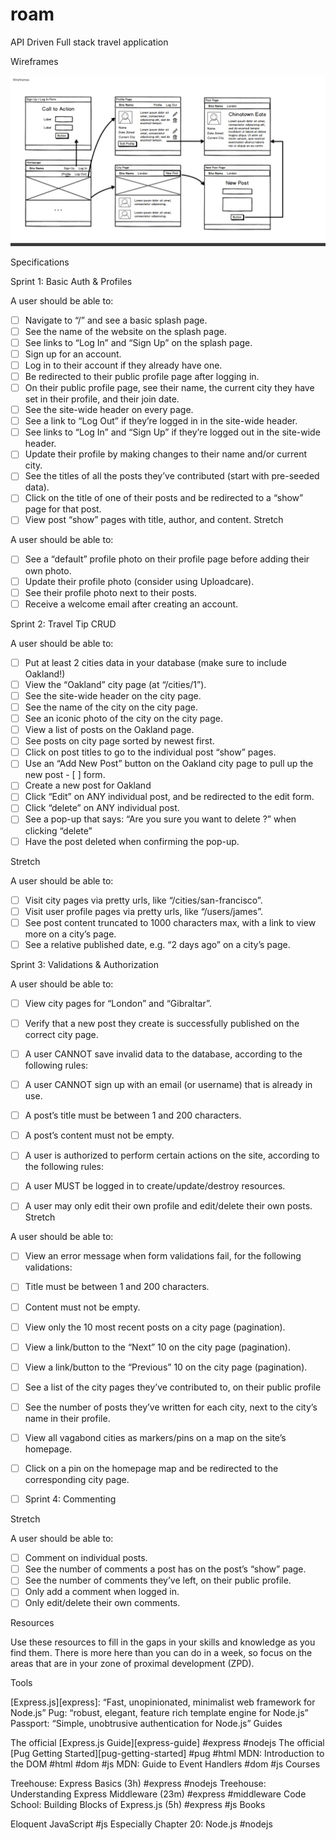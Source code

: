 # roam
API Driven Full stack travel application

Wireframes

![Roam Wireframes](./public/images/roam-wireframes.png)

Specifications

Sprint 1: Basic Auth & Profiles

A user should be able to:

- [ ] Navigate to “/” and see a basic splash page.
- [ ] See the name of the website on the splash page.
- [ ] See links to “Log In” and “Sign Up” on the splash page.
- [ ] Sign up for an account.
- [ ] Log in to their account if they already have one.
- [ ] Be redirected to their public profile page after logging in.
- [ ] On their public profile page, see their name, the current city they have set in their profile, and their join date.
- [ ] See the site-wide header on every page.
- [ ] See a link to “Log Out” if they’re logged in in the site-wide header.
- [ ] See links to “Log In” and “Sign Up” if they’re logged out in the site-wide header.
- [ ] Update their profile by making changes to their name and/or current city.
- [ ] See the titles of all the posts they’ve contributed (start with pre-seeded data).
- [ ] Click on the title of one of their posts and be redirected to a “show” page for that post.
- [ ] View post “show” pages with title, author, and content.
Stretch

A user should be able to:
- [ ] See a “default” profile photo on their profile page before adding their own photo.
- [ ] Update their profile photo (consider using Uploadcare).
- [ ] See their profile photo next to their posts.
- [ ] Receive a welcome email after creating an account.

Sprint 2: Travel Tip CRUD

A user should be able to:

- [ ] Put at least 2 cities data in your database (make sure to include Oakland!)
- [ ] View the “Oakland” city page (at “/cities/1”).
- [ ] See the site-wide header on the city page.
- [ ] See the name of the city on the city page.
- [ ] See an iconic photo of the city on the city page.
- [ ] View a list of posts on the Oakland page.
- [ ] See posts on city page sorted by newest first.
- [ ] Click on post titles to go to the individual post “show” pages.
- [ ] Use an “Add New Post” button on the Oakland city page to pull up the new post - [ ] form.
- [ ] Create a new post for Oakland
- [ ] Click “Edit” on ANY individual post, and be redirected to the edit form.
- [ ] Click “delete” on ANY individual post.
- [ ] See a pop-up that says: “Are you sure you want to delete ?” when clicking “delete”
- [ ] Have the post deleted when confirming the pop-up.

Stretch

A user should be able to:

- [ ] Visit city pages via pretty urls, like “/cities/san-francisco”.
- [ ] Visit user profile pages via pretty urls, like “/users/james”.
- [ ] See post content truncated to 1000 characters max, with a link to view more on a city’s page.
- [ ] See a relative published date, e.g. “2 days ago” on a city’s page.

Sprint 3: Validations & Authorization

A user should be able to:

- [ ] View city pages for “London” and “Gibraltar”.
- [ ] Verify that a new post they create is successfully published on the correct city page.
- [ ] A user CANNOT save invalid data to the database, according to the following rules:

- [ ] A user CANNOT sign up with an email (or username) that is already in use.
- [ ] A post’s title must be between 1 and 200 characters.
- [ ] A post’s content must not be empty.
- [ ] A user is authorized to perform certain actions on the site, according to the following rules:

- [ ] A user MUST be logged in to create/update/destroy resources.
- [ ] A user may only edit their own profile and edit/delete their own posts.
Stretch

A user should be able to:

- [ ] View an error message when form validations fail, for the following validations:
- [ ] Title must be between 1 and 200 characters.
- [ ] Content must not be empty.
- [ ] View only the 10 most recent posts on a city page (pagination).
- [ ] View a link/button to the “Next” 10 on the city page (pagination).
- [ ] View a link/button to the “Previous” 10 on the city page (pagination).
- [ ] See a list of the city pages they’ve contributed to, on their public profile
- [ ] See the number of posts they’ve written for each city, next to the city’s name in their profile.
- [ ] View all vagabond cities as markers/pins on a map on the site’s homepage.
- [ ] Click on a pin on the homepage map and be redirected to the corresponding city page.

- [ ] Sprint 4: Commenting

Stretch

A user should be able to:

- [ ] Comment on individual posts.
- [ ] See the number of comments a post has on the post’s “show” page.
- [ ] See the number of comments they’ve left, on their public profile.
- [ ] Only add a comment when logged in.
- [ ] Only edit/delete their own comments.

Resources

Use these resources to fill in the gaps in your skills and knowledge as you find them. There is more here than you can do in a week, so focus on the areas that are in your zone of proximal development (ZPD).

Tools

[Express.js][express]: “Fast, unopinionated, minimalist web framework for Node.js”
Pug: “robust, elegant, feature rich template engine for Node.js”
Passport: “Simple, unobtrusive authentication for Node.js”
Guides

The official [Express.js Guide][express-guide] #express #nodejs
The official [Pug Getting Started][pug-getting-started] #pug #html
MDN: Introduction to the DOM #html #dom #js
MDN: Guide to Event Handlers #dom #js
Courses

Treehouse: Express Basics (3h) #express #nodejs
Treehouse: Understanding Express Middleware (23m) #express #middleware
Code School: Building Blocks of Express.js (5h) #express #js
Books

Eloquent JavaScript #js
Especially Chapter 20: Node.js #nodejs